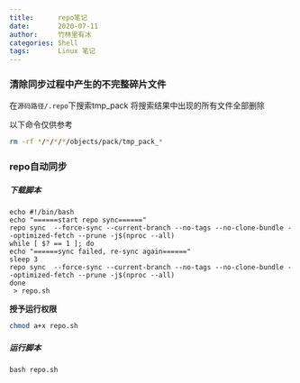 ```yaml
---
title:      repo笔记
date:       2020-07-11
author:     竹林里有冰
categories: Shell
tags:		Linux 笔记
---
```



### 清除同步过程中产生的不完整碎片文件

在```源码路径/.repo```下搜索tmp_pack
将搜索结果中出现的所有文件全部删除

以下命令仅供参考

```bash
rm -rf */*/*/*/objects/pack/tmp_pack_*
```

### repo自动同步

##### 下载脚本

```shell
echo #!/bin/bash
echo "======start repo sync======"
repo sync  --force-sync --current-branch --no-tags --no-clone-bundle --optimized-fetch --prune -j$(nproc --all)
while [ $? == 1 ]; do
echo "======sync failed, re-sync again======"
sleep 3
repo sync  --force-sync --current-branch --no-tags --no-clone-bundle --optimized-fetch --prune -j$(nproc --all)
done
 > repo.sh
```

**授予运行权限**

```bash
chmod a+x repo.sh
```

##### 运行脚本

```shell
bash repo.sh
```

